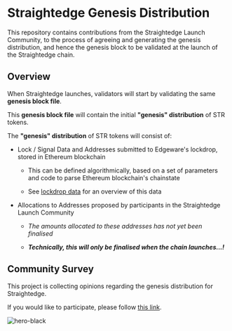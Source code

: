 # Straightedge Genesis Distribution

This repository contains contributions from the Straightedge Launch Community, to the process of agreeing and generating the genesis distribution, and hence the genesis block to be validated at the launch of the Straightedge chain.

## Overview

When Straightedge launches, validators will start by validating the same **genesis block file**.

This **genesis block file** will contain the initial **"genesis" distribution** of STR tokens.

The **"genesis" distribution** of STR tokens will consist of:

- Lock / Signal Data and Addresses submitted to Edgeware's lockdrop, stored in Ethereum blockchain

  - This can be defined algorithmically, based on a set of parameters and code to parse Ethereum blockchain's chainstate
  
  - See [lockdrop data](./lockdrop-data.md) for an overview of this data

- Allocations to Addresses proposed by participants in the Straightedge Launch Community

  - _The amounts allocated to these addresses has not yet been finalised_

  - **_Technically, this will only be finalised when the chain launches...!_**

## Community Survey

This project is collecting opinions regarding the genesis distribution for Straightedge.

If you would like to participate, please follow [this link](https://communitygovernance.typeform.com/to/oKZtnC).

![hero-black](https://user-images.githubusercontent.com/2212651/62415240-cb758580-b626-11e9-8c3b-1a715c7b5cfc.png)
